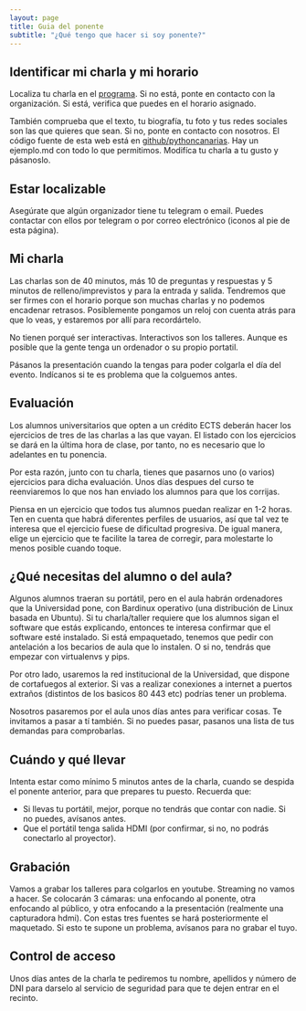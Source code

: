```yaml
---
layout: page
title: Guia del ponente
subtitle: "¿Qué tengo que hacer si soy ponente?"
---
```


## Identificar mi charla y mi horario

Localiza tu charla en el [programa](/pyday/programa). Si no está, ponte en contacto
con la organización. Si está, verifica que puedes en el horario asignado.

También comprueba que el texto, tu biografía, tu foto y tus redes sociales
son las que quieres que sean. Si no, ponte en contacto con nosotros. El código
fuente de esta web está en [github/pythoncanarias](https://github.com/pythoncanarias/pythoncanarias_web/tree/master/pyday/ponencias).
Hay un ejemplo.md con todo lo que permitimos. Modifíca tu charla a tu gusto y pásanoslo.

## Estar localizable

Asegúrate que algún organizador tiene tu telegram o email. Puedes contactar con
ellos por telegram o por correo electrónico (iconos al pie de esta página).

## Mi charla

Las charlas son de 40 minutos, más 10 de preguntas y respuestas y 5 minutos de
relleno/imprevistos y para la entrada y salida. Tendremos que ser firmes con el
horario porque son muchas charlas y no podemos encadenar retrasos. Posiblemente
pongamos un reloj con cuenta atrás para que lo veas, y estaremos por allí para
recordártelo.

No tienen porqué ser interactivas. Interactivos son los talleres. Aunque es
posible que la gente tenga un ordenador o su propio portatil.

Pásanos la presentación cuando la tengas para poder colgarla el día del evento.
Indícanos si te es problema que la colguemos antes.

## Evaluación

Los alumnos universitarios que opten a un crédito ECTS deberán hacer los
ejercicios de tres de las charlas a las que vayan. El listado con los
ejercicios se dará en la última hora de clase, por tanto, no es necesario que
lo adelantes en tu ponencia.

Por esta razón, junto con tu charla, tienes que pasarnos uno (o varios)
ejercicios para dicha evaluación. Unos días despues del curso te reenviaremos
lo que nos han enviado los alumnos para que los corrijas.

Piensa en un ejercicio que todos tus alumnos puedan realizar en 1-2 horas. Ten
en cuenta que habrá diferentes perfiles de usuarios, así que tal vez te
interesa que el ejercicio fuese de dificultad progresiva. De igual manera,
elige un ejercicio que te facilite la tarea de corregir, para molestarte lo
menos posible cuando toque. 

## ¿Qué necesitas del alumno o del aula?

Algunos alumnos traeran su portátil, pero en el aula habrán ordenadores que la
Universidad pone, con Bardinux operativo (una distribución de Linux basada en
Ubuntu). Si tu charla/taller requiere que los alumnos sigan el software que estás
explicando, entonces te interesa confirmar que el software esté instalado. Si está
empaquetado, tenemos que pedir con antelación a los becarios de aula que lo instalen.
O si no, tendrás que empezar con virtualenvs y pips.

Por otro lado, usaremos la red institucional de la Universidad, que dispone de
cortafuegos al exterior. Si vas a realizar conexiones a internet a puertos extraños
(distintos de los basicos 80 443 etc) podrías tener un problema.

Nosotros pasaremos por el aula unos días antes para verificar cosas. Te invitamos
a pasar a tí también. Si no puedes pasar, pasanos una lista de tus demandas para
comprobarlas.

## Cuándo y qué llevar

Intenta estar como mínimo 5 minutos antes de la charla, cuando se despida el
ponente anterior, para que prepares tu puesto. Recuerda que:

* Si llevas tu portátil, mejor, porque no tendrás que contar con nadie. Si no puedes, avísanos antes.
* Que el portátil tenga salida HDMI (por confirmar, si no, no podrás conectarlo al proyector).

## Grabación

Vamos a grabar los talleres para colgarlos en youtube. Streaming no vamos a
hacer.  Se colocarán 3 cámaras: una enfocando al ponente, otra enfocando al
público, y otra enfocando a la presentación (realmente una capturadora hdmi).
Con estas tres fuentes se hará posteriormente el maquetado. Si esto te supone
un problema, avísanos para no grabar el tuyo. 

## Control de acceso

Unos días antes de la charla te pediremos tu nombre, apellidos y número de DNI
para darselo al servicio de seguridad para que te dejen entrar en el recinto.
